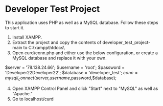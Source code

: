 # Developer Test Project

This application uses PHP as well as a MySQL database.
Follow these steps to start it.

1. Install XAMPP.
2. Extract the project and copy the contents of developer_test_project-main to C:\xampp\htdocs\
3. Open curd\conn.php and either use the below configuration, or create a MySQL database and replace it with your own.

$server = '78.138.24.66';
$username = 'root';
$password = 'Developer22Developer22';
$database = 'developer_test';
$conn = mysqli_connect($server,$username,$password,$database);

4. Open XAMPP Control Panel and click "Start" next to "MySQL" as well as "Apache."
5. Go to localhost/curd
